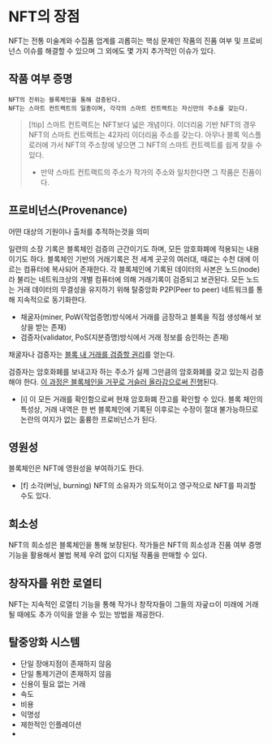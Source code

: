 # NFT의 장점

NFT는 전통 미술계와 수집품 업계를 괴롭히는 핵심 문제인 작품의 진품 여부 및 프로비넌스 이슈를 해결할 수 있으며 그 외에도 몇 가지 추가적인 이슈가 있다.

## 작품 여부 증명
	NFT의 진위는 블록체인을 통해 검증된다.
	NFT는 스마트 컨트랙트의 일종이며, 각각의 스마트 컨트랙트는 자신만의 주소를 갖는다.

> [!tip] 스마트 컨트랙트는 NFT보다 넓은 개념이다.
> 이더리움 기반 NFT의 경우 NFT의 스마트 컨트랙트는 42자리 이더리움 주소를 갖는다. 아무나 블록 익스플로러에 가서 NFT의 주소창에 넣으면 그 NFT의 스마트 컨트렉트를 쉽게 찾을 수 있다.
> - 만약 스마트 컨트랙트의 주소가 작가의 주소와 일치한다면 그 작품은 진품이다.

## 프로비넌스(Provenance)

어떤 대상의 기원이나 출처를 추적하는것을 의미

일련의 소장 기록은 블록체인 검증의 근간이기도 하며, 모든 암호화폐에 적용되는 내용이기도 하다.
블록체인 기반의 거래기록은 전 세계 곳곳의 여러대, 때로는 수천 대에 이르는 컴퓨터에 복사되어 존재한다.
각 블록체인에 기록된 데이터의 사본은 노드(node)라 불리는 네트워크상의 개별 컴퓨터에 의해 거래기록이 검증되고 보관된다. 모든 노드는 거래 데이터의 무결성을 유지하기 위해 탈중앙화 P2P(Peer to peer)  네트워크를 통해 지속적으로 동기화한다. 

- 채굴자(miner, PoW(작업증명)방식에서 거래를 금장하고 블록을 직접 생성해서 보상을 받는 존재)
- 검증자(validator, PoS(지분증명)방식에서 거래 정보를 승인하는 존재)

채굴자나 검증자는 <u>블록 내 거래를 검증할 권리</u>를 얻는다.

검증자는 암호화폐를 보내고자 하는 주소가 실제 그만큼의 암호화폐를 갖고 있는지 검증해야 한다.
<u>이 과정은 블록체인을 거꾸로 거슬러 올라감으로써 진행</u>된다.
- [i] 이 모든 거래를 확인함으로써 현재 암호화폐 잔고를 확인할 수 있다.
블록 체인의 특성상, 거래 내역은 한 번 블록체인에 기록된 이후로는 수정이 절대 불가능하므로 논란의 여지가 없는 훌륭한 프로비넌스가 된다.


## 영원성

블록체인은 NFT에 영원성을 부여하기도 한다.
- [f] 소각(버닝, burning)
	NFT의 소유자가 의도적이고 영구적으로 NFT를 파괴할 수도 있다.

## 희소성

NFT의 희소성은 블록체인을 통해 보장된다. 작가들은 NFT의 희소성과 진품 여부 증명 기능을 활용해서 불법 복제 우려 없이 디지털 작품을 판매할 수 있다.

## 창작자를 위한 로열티

NFT는 지속적인 로열티 기능을 통해 작가나 창작자들이 그들의 자궆ㅁ이 미래에 거래될 때에도 추가 이익을 얻을 수 있는 방법을 제공한다.

## 탈중앙화 시스템 

- 단일 장애지점이 존재하지 않음
- 단일 통제기관이 존재하지 않음
- 신용이 필요 없는 거래
- 속도
- 비용
- 익명성
- 제한적인 인플레이션
- 
	